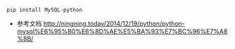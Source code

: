  
 ```
 pip install MySQL-python
 ```
 
 + 参考文档
 http://ningning.today/2014/12/19/python/python-mysql%E6%95%B0%E6%8D%AE%E5%BA%93%E7%BC%96%E7%A8%8B/